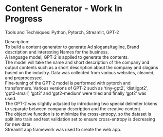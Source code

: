 # Content Generator  - Work In Progress
Tools and Techniques: Python, Pytorch, Streamlit, GPT-2  

Description:  
To build a content generator to generate Ad slogans/tagline, Brand description and interesting Names for the business.   
A language model, GPT-2 is applied to generate the contents.   
The model will take the name and short description of the company and output contents such as a short description about the company and slogans based on the industry.
Data was collected from various websites, cleaned, and preprocessed.   
Fine-tuning of the GPT-2 model is performed with pytorch and transformers. Various versions of GPT-2 such as ‘tiny-gpt2’, ‘distilgpt2’, ‘gpt2-small’, ‘gpt2’ and ‘gpt2-medium’ were tried and finally ‘gpt2’ was used.  
The GPT-2 was slightly adjusted by introducing two special delimiter tokens to separate between company description and the creative content.  
The objective function is to minimize the cross-entropy, so the dataset is split into train and test validation set to ensure cross-entropy is decreasing for new data.  
Streamlit app framework was used to create the web app. 
